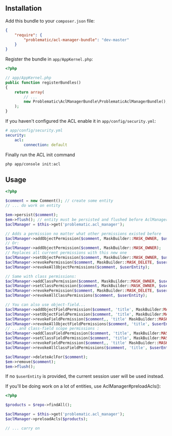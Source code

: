 ## Installation ##

Add this bundle to your `composer.json` file:

```json
{
    "require": {
        "problematic/acl-manager-bundle": "dev-master"
    }
}
```

Register the bundle in `app/AppKernel.php`:

```php
<?php

// app/AppKernel.php
public function registerBundles()
{
    return array(
        // ...
        new Problematic\AclManagerBundle\ProblematicAclManagerBundle(),
    );
}
```

If you haven't configured the ACL enable it in `app/config/security.yml`:

```yaml
# app/config/security.yml
security:
    acl:
        connection: default
```

Finally run the ACL init command

    php app/console init:acl

## Usage ##

```php
<?php

$comment = new Comment(); // create some entity
// ... do work on entity

$em->persist($comment);
$em->flush(); // entity must be persisted and flushed before AclManager can act on it (needs identifier)
$aclManager = $this->get('problematic.acl_manager');

// Adds a permission no matter what other permissions existed before
$aclManager->addObjectPermission($comment, MaskBuilder::MASK_OWNER, $userEntity);
// Or:
$aclManager->addObjectPermission($comment, MaskBuilder::MASK_OWNER);
// Replaces all current permissions with this new one
$aclManager->setObjectPermission($comment, MaskBuilder::MASK_OWNER, $userEntity);
$aclManager->revokePermission($comment, MaskBuilder::MASK_DELETE, $userEntity);
$aclManager->revokeAllObjectPermissions($comment, $userEntity);

// Same with class permissions:
$aclManager->addClassPermission($comment, MaskBuilder::MASK_OWNER, $userEntity);
$aclManager->setClassPermission($comment, MaskBuilder::MASK_OWNER, $userEntity);
$aclManager->revokePermission($comment, MaskBuilder::MASK_DELETE, $userEntity, 'class');
$aclManager->revokeAllClassPermissions($comment, $userEntity);

// You can also use object-field...
$aclManager->addObjectFieldPermission($comment, 'title', MaskBuilder:MASK_EDIT, $userEntity);
$aclManager->setObjectFieldPermission($comment, 'title', MaskBuilder:MASK_EDIT, $userEntity);
$aclManager->revokeFieldPermission($comment,, 'title' MaskBuilder::MASK_DELETE, $userEntity);
$aclManager->revokeAllObjectFieldPermissions($comment, 'title', $userEntity);
// ...and class-field scope permissions :
$aclManager->addClassFieldPermission($comment, 'title', MaskBuilder:MASK_EDIT, $userEntity);
$aclManager->setClassFieldPermission($comment, 'title', MaskBuilder:MASK_EDIT, $userEntity);
$aclManager->revokeFieldPermission($comment,, 'title' MaskBuilder::MASK_DELETE, $userEntity, 'class');
$aclManager->revokeAllClassFieldPermissions($comment, 'title', $userEntity);

$aclManager->deleteAclFor($comment);
$em->remove($comment);
$em->flush();

```

If no `$userEntity` is provided, the current session user will be used instead.

If you'll be doing work on a lot of entities, use AclManager#preloadAcls():

```php
<?php

$products = $repo->findAll();

$aclManager = $this->get('problematic.acl_manager');
$aclManager->preloadAcls($products);

// ... carry on
```
